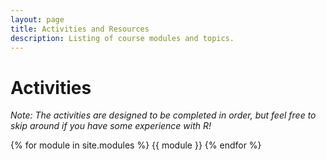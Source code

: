 ```yaml
---
layout: page
title: Activities and Resources
description: Listing of course modules and topics.
---
```


# Activities

*Note: The activities are designed to be completed in order, but feel free to skip around if you have some experience with R!*

{% for module in site.modules %}
{{ module }}
{% endfor %}
